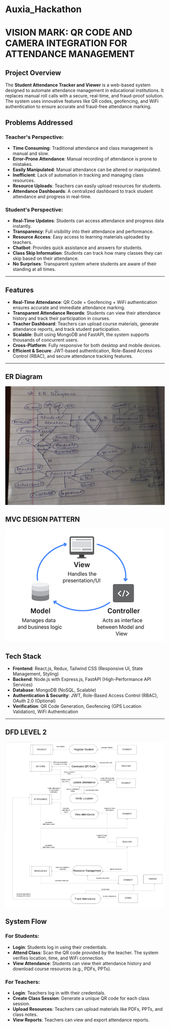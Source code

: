 # Auxia_Hackathon
# VISION MARK: QR CODE AND CAMERA INTEGRATION FOR ATTENDANCE MANAGEMENT

## Project Overview
The **Student Attendance Tracker and Viewer** is a web-based system designed to automate attendance management in educational institutions. It replaces manual roll calls with a secure, real-time, and fraud-proof solution. The system uses innovative features like QR codes, geofencing, and WiFi authentication to ensure accurate and fraud-free attendance marking.

## Problems Addressed

### Teacher's Perspective:
- **Time Consuming**: Traditional attendance and class management is manual and slow.
- **Error-Prone Attendance**: Manual recording of attendance is prone to mistakes.
- **Easily Manipulated**: Manual attendance can be altered or manipulated.
- **Inefficient**: Lack of automation in tracking and managing class resources.
- **Resource Uploads**: Teachers can easily upload resources for students.
- **Attendance Dashboards**: A centralized dashboard to track student attendance and progress in real-time.

### Student's Perspective:
- **Real-Time Updates**: Students can access attendance and progress data instantly.
- **Transparency**: Full visibility into their attendance and performance.
- **Resource Access**: Easy access to learning materials uploaded by teachers.
- **Chatbot**: Provides quick assistance and answers for students.
- **Class Skip Information**: Students can track how many classes they can skip based on their attendance.
- **No Surprises**: Transparent system where students are aware of their standing at all times.

---

## Features
- **Real-Time Attendance**: QR Code + Geofencing + WiFi authentication ensures accurate and immediate attendance marking.
- **Transparent Attendance Records**: Students can view their attendance history and track their participation in courses.
- **Teacher Dashboard**: Teachers can upload course materials, generate attendance reports, and track student participation.
- **Scalable**: Built using MongoDB and FastAPI, the system supports thousands of concurrent users.
- **Cross-Platform**: Fully responsive for both desktop and mobile devices.
- **Efficient & Secure**: JWT-based authentication, Role-Based Access Control (RBAC), and secure attendance tracking features.

---
## ER Diagram
![Alt text](https://github.com/DhanyashreeKrishnamurthy/Auxia_Hackathon/blob/main/er%20diagram.jpg)

## MVC DESIGN PATTERN
![Alt text](https://github.com/DhanyashreeKrishnamurthy/Auxia_Hackathon/blob/main/mvc2.png)
## Tech Stack
- **Frontend**: React.js, Redux, Tailwind CSS (Responsive UI, State Management, Styling)
- **Backend**: Node.js with Express.js, FastAPI (High-Performance API Services)
- **Database**: MongoDB (NoSQL, Scalable)
- **Authentication & Security**: JWT, Role-Based Access Control (RBAC), OAuth 2.0 (Optional)
- **Verification**: QR Code Generation, Geofencing (GPS Location Validation), WiFi Authentication

---
## DFD LEVEL 2
![Alt text](https://github.com/DhanyashreeKrishnamurthy/Auxia_Hackathon/blob/main/data%20flow%20diagram.png)

## System Flow

### **For Students:**
- **Login**: Students log in using their credentials.
- **Attend Class**: Scan the QR code provided by the teacher. The system verifies location, time, and WiFi connection.
- **View Attendance**: Students can view their attendance history and download course resources (e.g., PDFs, PPTs).

### **For Teachers:**
- **Login**: Teachers log in with their credentials.
- **Create Class Session**: Generate a unique QR code for each class session.
- **Upload Resources**: Teachers can upload materials like PDFs, PPTs, and class notes.
- **View Reports**: Teachers can view and export attendance reports.
  

